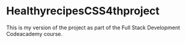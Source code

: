 # HealthyrecipesCSS4thproject
This is my version of the project as part of the Full Stack Development Codeacademy course.
